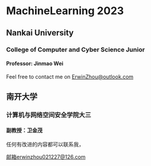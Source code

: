 # MachineLearning 2023

## Nankai University

### College of Computer and Cyber Science Junior

#### Professor: Jinmao Wei

Feel free to contact me on ErwinZhou@outlook.com

## 南开大学

### 计算机与网络空间安全学院大三

#### 副教授：卫金茂

任何有改进的内容都可以联系我，

邮箱erwinzhou021227@126.com
